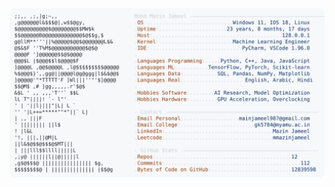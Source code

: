 <picture>
  <source srcset="https://raw.githubusercontent.com/mmazinjameel/mmazinjameel/main/dark_mode.svg?v=1753165040" media="(prefers-color-scheme: dark)">
  <img src="https://raw.githubusercontent.com/mmazinjameel/mmazinjameel/main/light_mode.svg?v=1753165040">
</picture>
